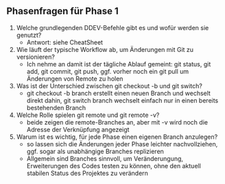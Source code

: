 ## Phasenfragen für Phase 1
1. Welche grundlegenden DDEV-Befehle gibt es und wofür werden sie genutzt?
    * Antwort: siehe CheatSheet
2. Wie läuft der typische Workflow ab, um Änderungen mit Git zu versionieren?
    * Ich nehme an damit ist der tägliche Ablauf gemeint:
    git status, git add, git commit, git push, ggf. vorher noch ein git pull um Änderungen von Remote zu holen
3. Was ist der Unterschied zwischen git checkout -b und git switch?
    * git checkout -b branch erstellt einen neuen Branch und wechselt direkt dahin, git switch branch wechselt einfach nur in einen bereits bestehenden Branch
4. Welche Rolle spielen git remote und git remote -v?
    * beide zeigen die remote-Branches an, aber mit -v wird noch die Adresse der Verknüpfung angezeigt
5. Warum ist es wichtig, für jede Phase einen eigenen Branch anzulegen?
    * so lassen sich die Änderungen jeder Phase leichter nachvollziehen, ggf. sogar als unabhängige Branches replizieren
    * Allgemein sind Branches sinnvoll, um Veränderungung, Erweiterungen des Codes testen zu können, ohne den aktuell stabilen Status des Projektes zu verändern